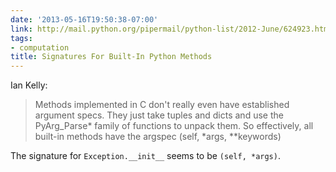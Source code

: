 ```yaml
---
date: '2013-05-16T19:50:38-07:00'
link: http://mail.python.org/pipermail/python-list/2012-June/624923.html
tags:
- computation
title: Signatures For Built-In Python Methods
---
```


Ian Kelly:

>Methods implemented in C don't really even
have established argument specs.  They just take tuples and dicts and
use the PyArg_Parse* family of functions to unpack them.  So
effectively, all built-in methods have the argspec (self, *args,
**keywords)

The signature for `Exception.__init__` seems to be `(self, *args)`.
